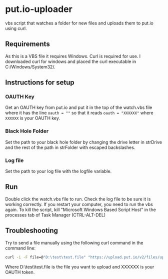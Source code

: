 # put.io-uploader
vbs script that watches a folder for new files and uploads them to put.io using curl.

## Requirements
As this is a VBS file it requires Windows. Curl is required for use. I downloaded curl for windows and placed the curl executable in C:/Windows/System32/.

## Instructions for setup

### OAUTH Key

Get an OAUTH key from put.io and put it in the top of the watch.vbs file where it has the line `oauth = ""` so that it reads `oauth = "XXXXXX"` where `XXXXXX` is your OAUTH key.

### Black Hole Folder

Set the path to your black hole folder by changing the drive letter in strDrive and the rest of the path in strFolder with escaped backslashes.

### Log file

Set the path to your log file with the logfile variable. 

## Run

Double click the watch.vbs file to run. Check the log file to be sure it is working correctly. If you restart your computer, you need to run the vbs again. To kill the script, kill "Microsoft Windows Based Script Host" in the processes tab of Task Manager (CTRL-ALT-DEL)

## Troubleshooting
Try to send a file manually using the following curl command in the command line:
```bash
curl -i -F file=@"D:\test\test.file" "https://upload.put.io/v2/files/upload?oauth_token=XXXXXX"
```

Where D:\test\test.file is the file you want to upload and XXXXXX is your OAUTH token.
